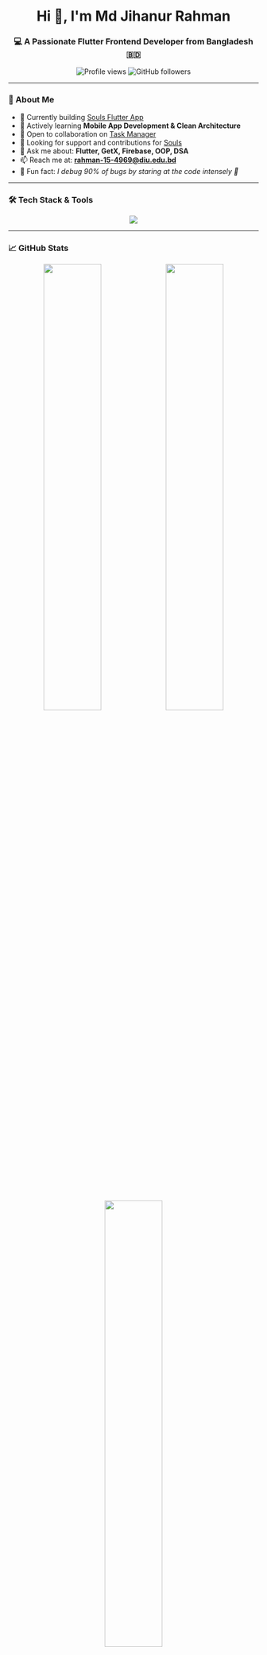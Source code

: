 <h1 align="center">Hi 👋, I'm Md Jihanur Rahman</h1>
<h3 align="center">💻 A Passionate Flutter Frontend Developer from Bangladesh 🇧🇩</h3>

<p align="center">
  <img src="https://komarev.com/ghpvc/?username=jihanurrahman33&label=Profile%20views&color=0e75b6&style=flat" alt="Profile views" />
  <img src="https://img.shields.io/github/followers/jihanurrahman33?label=Followers&style=social" alt="GitHub followers" />
</p>

---

### 🚀 About Me
- 🔭 Currently building [Souls Flutter App](https://github.com/jihanurrahman33/souls_flutter)
- 🌱 Actively learning **Mobile App Development & Clean Architecture**
- 👯 Open to collaboration on [Task Manager](https://github.com/jihanurrahman33/task_manager)
- 🤝 Looking for support and contributions for [Souls](https://github.com/jihanurrahman33/souls_flutter)
- 💬 Ask me about: **Flutter, GetX, Firebase, OOP, DSA**
- 📫 Reach me at: **rahman-15-4969@diu.edu.bd**
- 🧠 Fun fact: *I debug 90% of bugs by staring at the code intensely 👀*

---

### 🛠️ Tech Stack & Tools
<p align="center">
  <img src="https://skillicons.dev/icons?i=flutter,dart,androidstudio,git,linux,cpp,python,php,mysql,sqlite,js,html,figma,xd,illustrator,photoshop" />
</p>

---

### 📈 GitHub Stats
<p align="center">
  <img src="https://github-readme-stats.vercel.app/api?username=jihanurrahman33&show_icons=true&theme=radical&hide_border=true" width="48%" />
  <img src="https://github-readme-streak-stats.herokuapp.com/?user=jihanurrahman33&theme=radical&hide_border=true" width="48%" />
</p>
<p align="center">
  <img src="https://github-readme-stats.vercel.app/api/top-langs/?username=jihanurrahman33&layout=compact&theme=radical&hide_border=true" width="48%" />
</p>

---

### 🏆 GitHub Achievements
<p align="center">
  <img src="https://github-profile-trophy.vercel.app/?username=jihanurrahman33&theme=radical&margin-w=10&row=1" />
</p>

---

### 🌐 Let's Connect
<p align="center">
  <a href="https://twitter.com/jihanurrahman2" target="_blank">
    <img src="https://img.shields.io/badge/Twitter-%231DA1F2.svg?style=for-the-badge&logo=Twitter&logoColor=white"/>
  </a>
  <a href="https://linkedin.com/in/jihanurrahman33" target="_blank">
    <img src="https://img.shields.io/badge/LinkedIn-%230A66C2.svg?style=for-the-badge&logo=linkedin&logoColor=white"/>
  </a>
  <a href="https://fb.com/nishak69" target="_blank">
    <img src="https://img.shields.io/badge/Facebook-%231877F2.svg?style=for-the-badge&logo=facebook&logoColor=white"/>
  </a>
  <a href="https://instagram.com/nishak69" target="_blank">
    <img src="https://img.shields.io/badge/Instagram-%23E4405F.svg?style=for-the-badge&logo=instagram&logoColor=white"/>
  </a>
</p>

---

### ✨ Quote I Live By
> **"Coding is like humor. If you have to explain it, it’s bad."** – Cory House

---

### 🙌 Thanks for visiting!
<p align="center">
  <img src="https://media.giphy.com/media/3o7aCVpTDPvLvs8CMI/giphy.gif" width="300"/>
</p>
